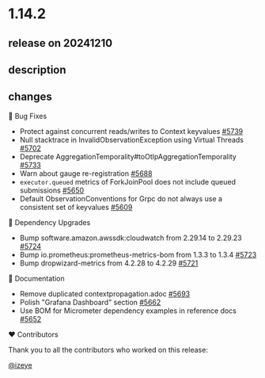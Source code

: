 # 1.14.2

## release on 20241210

## description

## changes

🐞 Bug Fixes

* Protect against concurrent reads/writes to Context keyvalues <a href="https://github.com/micrometer-metrics/micrometer/pull/5739" data-hovercard-type="pull_request" data-hovercard-url="/micrometer-metrics/micrometer/pull/5739/hovercard">#5739</a>
* Null stacktrace in InvalidObservationException using Virtual Threads <a href="https://github.com/micrometer-metrics/micrometer/issues/5702" data-hovercard-type="issue" data-hovercard-url="/micrometer-metrics/micrometer/issues/5702/hovercard">#5702</a>
* Deprecate AggregationTemporality#toOtlpAggregationTemporality <a href="https://github.com/micrometer-metrics/micrometer/pull/5733" data-hovercard-type="pull_request" data-hovercard-url="/micrometer-metrics/micrometer/pull/5733/hovercard">#5733</a>
* Warn about gauge re-registration <a href="https://github.com/micrometer-metrics/micrometer/pull/5688" data-hovercard-type="pull_request" data-hovercard-url="/micrometer-metrics/micrometer/pull/5688/hovercard">#5688</a>
* <code>executor.queued</code> metrics of ForkJoinPool does not include queued submissions <a href="https://github.com/micrometer-metrics/micrometer/issues/5650" data-hovercard-type="issue" data-hovercard-url="/micrometer-metrics/micrometer/issues/5650/hovercard">#5650</a>
* Default ObservationConventions for Grpc do not always use a consistent set of keyvalues <a href="https://github.com/micrometer-metrics/micrometer/issues/5609" data-hovercard-type="issue" data-hovercard-url="/micrometer-metrics/micrometer/issues/5609/hovercard">#5609</a>

🔨 Dependency Upgrades

* Bump software.amazon.awssdk:cloudwatch from 2.29.14 to 2.29.23 <a href="https://github.com/micrometer-metrics/micrometer/pull/5724" data-hovercard-type="pull_request" data-hovercard-url="/micrometer-metrics/micrometer/pull/5724/hovercard">#5724</a>
* Bump io.prometheus:prometheus-metrics-bom from 1.3.3 to 1.3.4 <a href="https://github.com/micrometer-metrics/micrometer/pull/5723" data-hovercard-type="pull_request" data-hovercard-url="/micrometer-metrics/micrometer/pull/5723/hovercard">#5723</a>
* Bump dropwizard-metrics from 4.2.28 to 4.2.29 <a href="https://github.com/micrometer-metrics/micrometer/pull/5721" data-hovercard-type="pull_request" data-hovercard-url="/micrometer-metrics/micrometer/pull/5721/hovercard">#5721</a>

📔 Documentation

* Remove duplicated contextpropagation.adoc <a href="https://github.com/micrometer-metrics/micrometer/pull/5693" data-hovercard-type="pull_request" data-hovercard-url="/micrometer-metrics/micrometer/pull/5693/hovercard">#5693</a>
* Polish "Grafana Dashboard" section <a href="https://github.com/micrometer-metrics/micrometer/pull/5662" data-hovercard-type="pull_request" data-hovercard-url="/micrometer-metrics/micrometer/pull/5662/hovercard">#5662</a>
* Use BOM for Micrometer dependency examples in reference docs <a href="https://github.com/micrometer-metrics/micrometer/pull/5652" data-hovercard-type="pull_request" data-hovercard-url="/micrometer-metrics/micrometer/pull/5652/hovercard">#5652</a>

❤️ Contributors

Thank you to all the contributors who worked on this release:

<a class="user-mention notranslate" data-hovercard-type="user" data-hovercard-url="/users/izeye/hovercard" data-octo-click="hovercard-link-click" data-octo-dimensions="link_type:self" href="https://github.com/izeye">@izeye</a>

